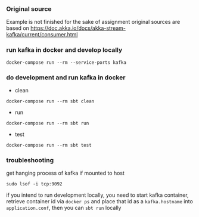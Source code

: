 ### Original source

Example is not finished for the sake of assignment original sources are based
on https://doc.akka.io/docs/akka-stream-kafka/current/consumer.html

### run kafka in docker and develop locally

`docker-compose run --rm --service-ports kafka`

### do development and run kafka in docker

* clean

`docker-compose run --rm sbt clean`

* run

`docker-compose run --rm sbt run`

* test

`docker-compose run --rm sbt test`

### troubleshooting

get hanging process of kafka if mounted to host

`sudo lsof -i tcp:9092`

if you intend to run development locally, you need to start kafka container,
retrieve container id via `docker ps` and place that id as a `kafka.hostname`
into `application.conf`, then you can `sbt run` locally
